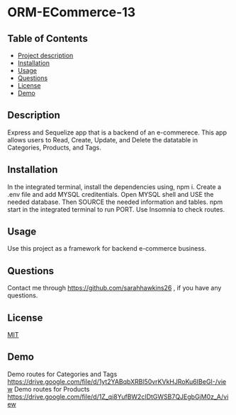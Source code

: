 # ORM-ECommerce-13

## Table of Contents
- [Project description](#description)
- [Installation](#installation)
- [Usage](#usage)
- [Questions](#questions)
- [License](#license)
- [Demo](#demo)


## Description
Express and Sequelize app that is a backend of an e-commerece. 
This app allows users to Read, Create, Update, and Delete the datatable in Categories, Products, and Tags.

## Installation
In the integrated terminal, install the dependencies using, npm i. Create a .env file and add MYSQL creditentials. Open MYSQL shell and USE the needed database. Then SOURCE the needed information and tables.
npm start in the integrated terminal to run PORT. Use Insomnia to check routes.

## Usage
Use this project as a framework for backend e-commerce business.

## Questions
Contact me through https://github.com/sarahhawkins26 , if you have any questions.

## License
[MIT](https://choosealicense.com/licenses/mit/)

## Demo
Demo routes for Categories and Tags
https://drive.google.com/file/d/1yt2YABqbXRBl50vrKVkHJRoKu6IBeGI-/view
Demo routes for Products
https://drive.google.com/file/d/1Z_qi8YufBW2cIDtGWSB7QJEgbGjM0z_A/view

